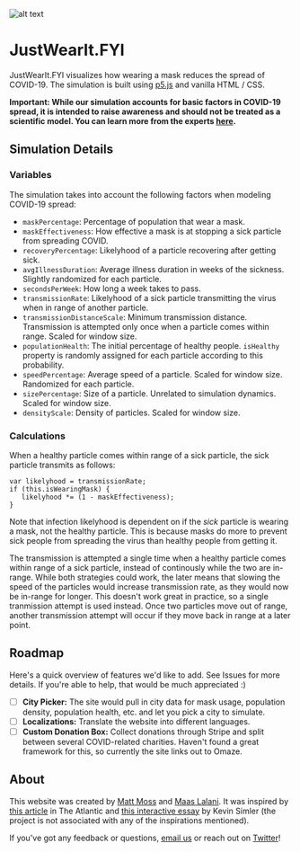 ![alt text](https://just-wear-it.s3-us-west-2.amazonaws.com/open-graph-image.png)

# JustWearIt.FYI

JustWearIt.FYI visualizes how wearing a mask reduces the spread of COVID-19. The simulation is built using [p5.js](https://p5js.org) and vanilla HTML / CSS.

**Important: While our simulation accounts for basic factors in COVID-19 spread, it is intended to raise awareness and should not be treated as a scientific model. You can learn more from the experts [here](https://www.preprints.org/manuscript/202004.0203/v1).**

## Simulation Details

### Variables

The simulation takes into account the following factors when modeling COVID-19 spread:

- `maskPercentage`: Percentage of population that wear a mask.
- `maskEffectiveness`: How effective a mask is at stopping a sick particle from spreading COVID.
- `recoveryPercentage`: Likelyhood of a particle recovering after getting sick.
- `avgIllnessDuration`: Average illness duration in weeks of the sickness. Slightly randomized for each particle.
- `secondsPerWeek`: How long a week takes to pass.
- `transmissionRate`: Likelyhood of a sick particle transmitting the virus when in range of another particle.
- `transmissionDistanceScale`: Minimum transmission distance. Transmission is attempted only once when a particle comes within range. Scaled for window size.
- `populationHealth`: The initial percentage of healthy people. `isHealthy` property is randomly assigned for each particle according to this probability.
- `speedPercentage`: Average speed of a particle. Scaled for window size. Randomized for each particle. 
- `sizePercentage`: Size of a particle. Unrelated to simulation dynamics. Scaled for window size.
- `densityScale`: Density of particles. Scaled for window size.

### Calculations

When a healthy particle comes within range of a sick particle, the sick particle transmits as follows:

```
var likelyhood = transmissionRate;
if (this.isWearingMask) {
   likelyhood *= (1 - maskEffectiveness); 
}
```

Note that infection likelyhood is dependent on if the *sick* particle is wearing a mask, not the healthy particle. This is because masks do more to prevent sick people from spreading the virus than healthy people from getting it.

The transmission is attempted a single time when a healthy particle comes within range of a sick particle, instead of continously while the two are in-range. While both strategies could work, the later means that slowing the speed of the particles would increase transmission rate, as they would now be in-range for longer. This doesn't work great in practice, so a single tranmission attempt is used instead. Once two particles move out of range, another transmission attempt will occur if they move back in range at a later point.

## Roadmap

Here's a quick overview of features we'd like to add. See Issues for more details. If you're able to help, that would be much appreciated :)

- [ ] **City Picker:** The site would pull in city data for mask usage, population density, population health, etc. and let you pick a city to simulate.
- [ ] **Localizations:** Translate the website into different languages.
- [ ] **Custom Donation Box:** Collect donations through Stripe and split between several COVID-related charities. Haven't found a great framework for this, so currently the site links out to Omaze.

## About

This website was created by [Matt Moss](https://twitter.com/thefuturematt) and [Maas Lalani](https://twitter.com/maaslalani). It was inspired by [this article](https://www.theatlantic.com/health/archive/2020/04/dont-wear-mask-yourself/610336/?scrollnoblockerrefresh=1) in The Atlantic and [this interactive essay](https://meltingasphalt.com/interactive/outbreak/) by Kevin Simler (the project is not associated with any of the inspirations mentioned).

If you've got any feedback or questions, [email us](mailto:matthewmoss@me.com) or reach out on [Twitter](https://twitter.com/thefuturematt)!

